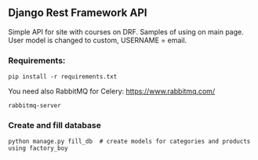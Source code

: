 ## Django Rest Framework API
Simple API for site with courses on DRF.
Samples of using on main page. <br>User model is changed to custom, USERNAME = email.

### Requirements:
~~~~
pip install -r requirements.txt
~~~~

You need also RabbitMQ for Celery: https://www.rabbitmq.com/
~~~~
rabbitmq-server
~~~~

### Create and fill database
~~~~
python manage.py fill_db  # create models for categories and products using factory_boy 
~~~~


